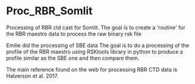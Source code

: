 # Proc_RBR_Somlit
Processing of RBR ctd cast for Somlit. The goal is to create a 'routine' for the RBR maestro data to process the raw binary rsk file 

Emilie did the processing of SBE data
The goal is to do a processing of the profile of the RBR maestro using RSKtools library in python to produce a profile similar as the SBE one and then compare them.


The main reference found on the web for processing RBR CTD data is Halverson et al. 2017.

